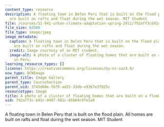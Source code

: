 ```yaml
---
content_type: resource
description: A floating town in Belen Peru that is built on the flood plain. All homes
  are built on rafts and float during the wet season. MIT Student
file: /courses/11-941-urban-climate-adaptation-spring-2011/792aff3cb91c0497501c65b69c9fe1a9_village.jpg
file_size: 62566
file_type: image/jpeg
image_metadata:
  caption: A floating town in Belen Peru that is built on the flood plain. All homes
    are built on rafts and float during the wet season.
  credit: Image courtesy of an MIT student.
  image-alt: A photo of a cluster of floating homes that are built on a flood plain
    in Peru.
learning_resource_types: []
license: https://creativecommons.org/licenses/by-nc-sa/4.0/
ocw_type: OCWImage
parent_title: Image Gallery
parent_type: CourseSection
parent_uid: 3745d60e-fb70-ad25-33db-e9367e37025c
resourcetype: Image
title: A photo of a cluster of floating homes that are built on a flood plain in Peru
uid: 792aff3c-b91c-0497-501c-65b69c9fe1a9
---
```

A floating town in Belen Peru that is built on the flood plain. All homes are built on rafts and float during the wet season. MIT Student
